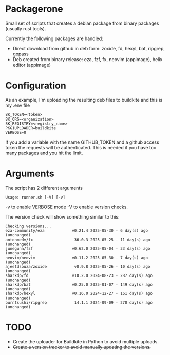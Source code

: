 Packagerone
===========

Small set of scripts that creates a debian package from binary packages (usually rust tools).

Currently the following packages are handled:

- Direct download from github in deb form: zoxide, fd, hexyl, bat, ripgrep, gopass
- Deb created from binary release: eza, fzf, fx, neovim (appimage), helix editor (appimage)


Configuration
=============

As an example, I'm uploading the resulting deb files to buildkite and this is my .env file

```
BK_TOKEN=<token>
BK_ORG=<organization>
BK_REGISTRY=<registry_name>
PKG1UPLOADER=buildkite
VERBOSE=0
```


If you add a variable with the name GITHUB_TOKEN and a github access token the requests will be authenticated. This is needed if you have too many packages and you hit the limit. 

Arguments
=========

The script has 2 different arguments

```
Usage: runner.sh [-V] [-v]
```

-v to enable VERBOSE mode
-V to enable version checks. 

The version check will show something similar to this:

```
Checking versions...
eza-community/eza            v0.21.4 2025-05-30 - 6 day(s) ago (unchanged)
antonmedv/fx                  36.0.3 2025-05-25 - 11 day(s) ago (unchanged)
junegunn/fzf                 v0.62.0 2025-05-04 - 33 day(s) ago (unchanged)
neovim/neovim                v0.11.2 2025-05-30 - 7 day(s) ago (unchanged)
ajeetdsouza/zoxide            v0.9.8 2025-05-26 - 10 day(s) ago (unchanged)
sharkdp/fd                   v10.2.0 2024-08-23 - 287 day(s) ago (unchanged)
sharkdp/bat                  v0.25.0 2025-01-07 - 149 day(s) ago (unchanged)
sharkdp/hexyl                v0.16.0 2024-12-27 - 161 day(s) ago (unchanged)
burntsushi/ripgrep            14.1.1 2024-09-09 - 270 day(s) ago (unchanged)

```

TODO
====


- Create the uploader for Buildkite in Python to avoid multiple uploads.
- ~~Create a version tracker to avoid manually updating the versions.~~
